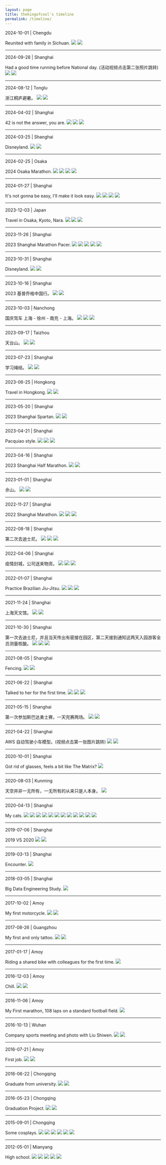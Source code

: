 ```yaml
---
layout: page
title: thekingofcool's timeline
permalink: /timeline/
---
```


2024-10-01 | Chengdu

Reunited with family in Sichuan.
![](https://www.dropbox.com/scl/fi/p3mouxxm89g1al87v3411/IMG_4704.jpg?rlkey=9jy603xen5a4wzzzt97d5izal&st=hyhoep3t&raw=1)
![](https://www.dropbox.com/scl/fi/3ykrmzmlm2xg0tizn73pe/IMG_4727.jpg?rlkey=5oeegogc3dhbr6q7suu9hvz78&st=mxa5lwo7&raw=1)

---

2024-09-28 | Shanghai

Had a good time running before National day. (活动视频点击第二张照片跳转)
![](https://www.dropbox.com/scl/fi/o65ancj68xn84o71v39cd/IMG_4268.JPG?rlkey=n1rk6in663ch0f53wb1gdc8a5&st=6818tc1b&raw=1)
[![](https://www.dropbox.com/scl/fi/hpu6q6ax3kjvw6vuyhndd/IMG_4251.JPG?rlkey=d85ixd9sq9lixuw94n9s2jrge&st=udqz8qpt&raw=1)](https://www.youtube.com/watch?v=-VBqRJX7ab4)

---

2024-08-12 | Tonglu

浙江桐庐避暑。
![](https://www.dropbox.com/scl/fi/7y9pjioc8pn196j6w0vaa/IMG_4222.jpg?rlkey=omoj8r4ibtvyntnt2nvprps3o&st=xl6rsq42&raw=1)
![](https://www.dropbox.com/scl/fi/bcxx5dyg9w5jcq1rjejmo/IMG_4238.jpg?rlkey=i34esdbscg0ulvvjl57mmgnr6&st=l0wc4wsa&raw=1)

---

2024-04-02 | Shanghai

42 is not the answer, you are.
![](https://www.dropbox.com/scl/fi/8qfjxttzj7hyzuywa8jt7/48bc283fe71336f45394faaa2dc31e49.JPG?rlkey=szhz02w7uh6f4b4rk8ce5d2dk&st=npuuo1zs&raw=1)
![](https://www.dropbox.com/scl/fi/ptn1172v2bvrekohpnetb/SWH_1486.JPG?rlkey=aly2e5uogncbee7hrax9li739&st=1wjz2232&raw=1)
![](https://www.dropbox.com/scl/fi/3s1befzeh2u4fs3dtbprj/fcc70384cde53eb53c8a5b1ae9a3a4bc.JPG?rlkey=5kx8xprej5y5yy5bi2p1xydta&st=8rksbbvk&raw=1)

---

2024-03-25 | Shanghai

Disneyland.
![](https://www.dropbox.com/scl/fi/f152zm4alets1l9j17tpm/2aa340e553b35b2faff525768b41afa7.JPG?rlkey=au9n4fphev6dzx7mnpoujg4el&st=btg4dj1p&raw=1)
![](https://www.dropbox.com/scl/fi/34khd0l0skqaltmntvnmb/2fecce3054ff8cf7d41f89f00552cdf0.JPG?rlkey=ufg03dzw7b2vgl4cx4i7g850a&st=9gbn6uns&raw=1)

---

2024-02-25 | Osaka

2024 Osaka Marathon.
![](https://www.dropbox.com/scl/fi/k94wzu1slh4rdkr4w12ms/IMG_2427.JPG?rlkey=6fgmfsjvqagxpgrbhdeybtgv6&st=qqopv14l&raw=1)
![](https://www.dropbox.com/scl/fi/sd3um3uvth67l7sjcjohc/IMG_1143.JPG?rlkey=db3l8w0g81ii90rwwcdxpptk6&st=76f4jn0n&raw=1)
![](https://www.dropbox.com/scl/fi/h9jsvud580sbyyuvtezav/IMG_2513.JPG?rlkey=d8jdsncgxxh5bfwzwsqi77lml&st=l1ncrg6c&raw=1)
![](https://www.dropbox.com/scl/fi/13rvpi7qu8ad14oj0yq49/IMG_2633.JPG?rlkey=qlvnhftnh77hlbg0ne2j08qws&st=2a7v2nob&raw=1)

---

2024-01-27 | Shanghai

It's not gonna be easy, I'll make it look easy.
![](https://www.dropbox.com/scl/fi/av6zi0j9bo659npvzdt6a/IMG_4802.JPG?rlkey=14b1b2sktdjyuw192k4yrgp4h&st=m53d2nw0&raw=1)
![](https://www.dropbox.com/scl/fi/w18nh5cz447xvu1v5l6dl/IMG_4803.JPG?rlkey=u4w043vuhayt055934hwa6jgl&st=kbi6msin&raw=1)
![](https://www.dropbox.com/scl/fi/tblb62s46hwzfsj210ful/IMG_4804.JPG?rlkey=681q45npspc5yzoxsns10fgk6&st=nr6i5xst&raw=1)
![](https://www.dropbox.com/scl/fi/0smwzjjtnswdrfljyf34b/IMG_4805.JPG?rlkey=5gsr89dw20qb5bf8ev7zplmve&st=a0ew5z3t&raw=1)

---

2023-12-03 | Japan

Travel in Osaka, Kyoto, Nara.
![](https://www.dropbox.com/scl/fi/3xkelgw098egasen3fkd7/IMG_1968.jpg?rlkey=pwkqu1wycxjhorarzdbxhpxuu&st=4inw1ox8&raw=1)
![](https://www.dropbox.com/scl/fi/9hticdrjixungq0nkbe6k/IMG_0765.jpg?rlkey=90s5gjvqq1qy3eebiliexkltd&st=8yi0mvdu&raw=1)
![](https://www.dropbox.com/scl/fi/vkskyec20pqxxy3n1nphx/IMG_0978.jpg?rlkey=kbn274iq7av393nj285prfqfa&st=8estmf12&raw=1)

---

2023-11-26 | Shanghai

2023 Shanghai Marathon Pacer.
![](https://www.dropbox.com/scl/fi/5x6e3vcvu6sdzprm9oqf4/IMG_0946.JPG?rlkey=bfmylq9iusg0k6l63uf8x42hc&st=aek37iny&raw=1)
![](https://www.dropbox.com/scl/fi/rxnlpprongg6ldtnn8oxf/8afac1f1dc0a5367f1e4fc61552d7564.JPG?rlkey=887xeiygs6ufesaoyc6znubc5&st=p97t6ouu&raw=1)
![](https://www.dropbox.com/scl/fi/6yz6in421igidy2ydf703/d210fb3d1c98fec517306abb70a9eb94.JPG?rlkey=n93fn6nrt5lc3wep06eyrauyp&st=xzg6btla&raw=1)
![](https://www.dropbox.com/scl/fi/2h0xxsfwm6ceix0jxbofs/0032c69b9ecba5252e88dc37d35f9566.JPG?rlkey=s0aqr6qqnu7dgwuesadul91eb&st=l33f4fet&raw=1)
![](https://www.dropbox.com/scl/fi/n669evw3kgrxei3x8qndr/9232dcd12ba67283d6359eab4ff8e2c4.JPG?rlkey=n6dxk7akaoakw8tt6pqgmh0y4&st=cl9tvo3u&raw=1)

---

2023-10-31 | Shanghai

Disneyland.
![](https://www.dropbox.com/scl/fi/bv36qyu322qkmscoga0fj/IMG_0779.jpg?rlkey=4w5wi6tw0ka3vot6jcqugjrz8&st=x5zq8beg&raw=1)
![](https://www.dropbox.com/scl/fi/ur5d5beu14damdi2sse9s/IMG_1231.jpg?rlkey=sodb6e791wu35zmdgf91vw8aj&st=pg5kjofw&raw=1)

---

2023-10-16 | Shanghai

2023 基普乔格中国行。
![](https://www.dropbox.com/scl/fi/feyvgszkn6yanjd4ah1ft/744f39dffcee5e1a88c31a6a8926992d.jpg?rlkey=cceacbsnwnwblsy6884vn5o2w&st=ne1d5g8w&raw=1)
![](https://www.dropbox.com/scl/fi/h0hjjos9fwsvlx31xgen7/IMG_1040.jpg?rlkey=ulz0q4ihmodtm14yvrsrnbvmp&st=wejdpdtv&raw=1)

---

2023-10-03 | Nanchong

国庆驾车 上海 - 徐州 - 南充 - 上海。
![](https://www.dropbox.com/scl/fi/e440z6re99z5v2zze4o9i/IMG_0919.jpg?rlkey=jv2s9j23ssk96ghi3d95imikb&st=igqlsw8o&raw=1)
![](https://www.dropbox.com/scl/fi/r7n8ea2hb4fg6t5chic08/IMG_0924.jpg?rlkey=y0kqdj3ggb6bvrn7b6m8219rt&st=kzwq209u&raw=1)
![](https://www.dropbox.com/scl/fi/bsh37juiwu63dsd6wvg4g/76176130ca74d6157cb104160cadbd1e.JPG?rlkey=w2oqqwmx05eyel2l7ipxelg7e&st=hx9vz2fp&raw=1)

---

2023-09-17 | Taizhou

天台山。
![](https://www.dropbox.com/scl/fi/b40q540hn9s13s24wxs4k/IMG_0727.jpg?rlkey=0cchgkwe5lmmubp955r4uxvsm&st=a2vgs6cl&raw=1)
![](https://www.dropbox.com/scl/fi/lug0xw1jiz2cy0c6qmccy/IMG_9587.jpg?rlkey=gj4wwhqsl690ulewqvr8d2jjq&st=ap4g35na&raw=1)

---

2023-07-23 | Shanghai

学习绳结。
![](https://www.dropbox.com/scl/fi/nutjuua6vr0z2g5l13uz6/IMG_0174.JPG?rlkey=f4tkz5xjmj8adyqybabv85hg3&st=7bpuwqfd&raw=1)
![](https://www.dropbox.com/scl/fi/okty64ky3hb4ihfgh7hb9/IMG_0177.JPG?rlkey=phaqs6k9c2lw10z5c971ffgxf&st=izc7vubz&raw=1)

---

2023-06-25 | Hongkong

Travel in Hongkong.
![](https://www.dropbox.com/scl/fi/jb9rxi62pq0k875rzlc3k/IMG_0528.jpg?rlkey=r5e1odt4nx12jpmw86tg2agud&st=w1hu6jy0&raw=1)
![](https://www.dropbox.com/scl/fi/n9clangdf63mx0zreby4z/IMG_7411.jpg?rlkey=0nu8bd7yrwoiuffqfb3dguujl&st=gtgeut0f&raw=1)

---

2023-05-20 | Shanghai

2023 Shanghai Spartan.
![](https://www.dropbox.com/scl/fi/9pyp71ns4aahx5whpfdwf/d1297efa47bc619963ccd9518d9e6c28.JPG?rlkey=h9vq9w1619unvpu1e7jyaa6mf&st=gzyydj6t&raw=1)
![](https://www.dropbox.com/scl/fi/e7zfsi8qb7omezs5zmjvg/8e851e94fee960a952530ffa096eb75d.JPG?rlkey=otsge3xu5abzxek9bp78br201&st=dkidrkxr&raw=1)

---

2023-04-21 | Shanghai

Pacquiao style.
![](https://www.dropbox.com/scl/fi/ycyxph2q30z886mv44b0a/IMG_9183.PNG?rlkey=azfik1chgfij9vowyn00dodum&st=np9bau9r&raw=1)
![](https://www.dropbox.com/scl/fi/9yvf1w3m3baiircgcafac/IMG_9184.PNG?rlkey=gga6v84v566b02d6v4bvpi2ig&st=2vxukohj&raw=1)
![](https://www.dropbox.com/scl/fi/0sg95z3i1z75xb54pdo7u/IMG_9186.JPG?rlkey=0bzxd5quor271w13lriv62o1l&st=i8572dbb&raw=1)

---

2023-04-16 | Shanghai

2023 Shanghai Half Marathon.
![](https://www.dropbox.com/scl/fi/dpbvw2gym78umvjutrg73/IMG_9086-2.jpg?rlkey=8vbjjvzukpqcv5ze7rou3l61u&st=30xkygdy&raw=1)
![](https://www.dropbox.com/scl/fi/30tnfnuaksx1ehzpvfq5g/IMG_9049-2.JPG?rlkey=31jdi7dyjahih5g7j65zhx3it&st=qdnhoaff&raw=1)

---

2023-01-01 | Shanghai

佘山。
![](https://www.dropbox.com/scl/fi/94p7mbq0774fodyvhkluk/IMG_8108.jpg?rlkey=fwdo15q19kb0vz1q95xbo8yts&st=pfenqmq7&raw=1)
![](https://www.dropbox.com/scl/fi/wx2owt4fuqxjj0kpo96lo/IMG_8107.jpg?rlkey=wdltg95nimhyna1jjlrh17ntp&st=x0ssb8tr&raw=1)

---

2022-11-27 | Shanghai

2022 Shanghai Marathon.
![](https://www.dropbox.com/scl/fi/vzturlj214olkzfn8bw8o/IMG_7565-2.jpg?rlkey=u7pjfbafx8b1y5gswzezm0eym&st=hxwyd8a6&raw=1)
![](https://www.dropbox.com/scl/fi/lfihdqyzm02ptltka1k5k/IMG_7567-2.JPG?rlkey=9zzd81y9w7kao3a34hi4vw05k&st=gh63ah5n&raw=1)
![](https://www.dropbox.com/scl/fi/ttgjxq66uu1w5qjfbekhp/IMG_7836-2.PNG?rlkey=4jn5o16oakmt2lptvraoc2uzx&st=g9fgia0o&raw=1)


---

2022-08-18 | Shanghai

第二次去迪士尼。
![](https://www.dropbox.com/scl/fi/iogez9xz5ywq3ynjfeogg/IMG_6450.jpg?rlkey=122ufdpm0fgb7ps5xt67lfgsy&st=rfd41ks0&raw=1)
![](https://www.dropbox.com/scl/fi/d6pwutf71regg8kigx434/IMG_6280.jpg?rlkey=f7us9hsugotyavb2umh7zl75o&st=o2i2q01u&raw=1)
![](https://www.dropbox.com/scl/fi/x4hd8bq2k6ngkz88mwrot/IMG_6309.JPG?rlkey=li3bvhb1t7po7iy2yqs1a8gl1&st=8u060h4n&raw=1)

---

2022-04-06 | Shanghai

疫情封城，公司送来物资。
![](https://www.dropbox.com/scl/fi/jyj4kysscv4t3wudl21i9/IMG_4504.jpg?rlkey=3htespkumr8rdil9nursmrjux&st=41vu56kp&raw=1)
![](https://www.dropbox.com/scl/fi/qe40y7x9cau1k24wc2jau/IMG_4895.JPG?rlkey=o5risk3mddxfa7z8cwjx4wjwc&st=dig8e8m3&raw=1)
![](https://www.dropbox.com/scl/fi/gv1h0crwtpw9tgazb5w80/IMG_5212.jpg?rlkey=gjqkj30xcygt3h680qhx5fbo6&st=b8q1jl2o&raw=1)

---

2022-01-07 | Shanghai

Practice Brazilian Jiu-Jitsu.
![](https://www.dropbox.com/scl/fi/6ak0u6z7645toktir6m66/IMG_3402.JPG?rlkey=ywvyp8wixz5xaop5dnsqnajlt&st=996ngsbh&raw=1)
![](https://www.dropbox.com/scl/fi/ptf1n343zjtqrrw0jktzf/IMG_3024.JPG?rlkey=wp25se62fb6qx3l8vax0c3nhf&st=zlsh4mhh&raw=1)
![](https://www.dropbox.com/scl/fi/if97ibezc12n3xhxflc1w/IMG_3509.JPG?rlkey=g3xdu0wp7f8ix7g53osspywi3&st=k8h1ki5m&raw=1)

---

2021-11-24 | Shanghai

上海天文馆。
![](https://www.dropbox.com/scl/fi/73cp7ym0ek4usge9ahkwb/IMG_3109.jpg?rlkey=ecbn4cp7v9cac3w63tqgh7kxz&st=s0aqr20e&raw=1)
![](https://www.dropbox.com/scl/fi/kauv8pt10u3n8yg06q2j5/IMG_3124.JPG?rlkey=kzj00y0ka2k4r6aa0vjpji7sg&st=pdsdvvox&raw=1)

---

2021-10-30 | Shanghai

第一次去迪士尼，并且当天传出有密接在园区，第二天接到通知这两天入园游客全员测量核酸。
![](https://www.dropbox.com/scl/fi/xon7sbbru9e01zhujeybn/IMG_1926.jpg?rlkey=a1nusbre5su10p00jd554l4bt&st=3nkl4izk&raw=1)
![](https://www.dropbox.com/scl/fi/ssq2jct2pv87dd753etwg/IMG_6538.jpg?rlkey=mhy880o72yrvy49mca69luymh&st=s5et4bko&raw=1)
![](https://www.dropbox.com/scl/fi/xtl1dl1h8mcju9qcndi9f/IMG_2008.jpg?rlkey=hzlymujp5j57y3km87skj372h&st=yg94hzz5&raw=1)

---

2021-08-05 | Shanghai

Fencing.
![](https://www.dropbox.com/scl/fi/7bvvtvlxf9268u5yx80ho/IMG_4794.JPG?rlkey=8np3rktn7ennve2bx1iy1izzd&st=mv0tvti7&raw=1)
![](https://www.dropbox.com/scl/fi/m7ww8hir3cdmas3x03jzq/IMG_4795.JPG?rlkey=hog5w9u1lhkhvnc6aowa0mau5&st=u38jzdrd&raw=1)

---

2021-06-22 | Shanghai

Talked to her for the first time.
![](https://www.dropbox.com/scl/fi/x9ha7zecj7plu90mf16r1/IMG_1977.JPG?rlkey=khartjwpfrsnos61we537xfpp&st=s2reutcl&raw=1)
![](https://www.dropbox.com/scl/fi/zxl9gb8cx1ueuft9w2ne2/IMG_0705.JPG?rlkey=9x49oiiwue05fn9s7vhaf2o4a&st=mejeujye&raw=1)
![](https://www.dropbox.com/scl/fi/k6ndbkfjat9cul832xpcy/IMG_1034.jpg?rlkey=zo8ja6p8fxcm3cp6n2ws361aw&st=baexnbkw&raw=1)

---

2021-05-15 | Shanghai

第一次参加斯巴达勇士赛，一天完赛两场。
![](https://www.dropbox.com/scl/fi/ikgn2p9gl4pgrukzx3y54/IMG_8495.JPG?rlkey=dg8ptvlkeuadynntlqqkeju1g&st=6biehkf5&raw=1)
![](https://www.dropbox.com/scl/fi/dsc2hd27x105vhkop483u/IMG_8497.jpg?rlkey=ycxrmvxhu6ykn33c6tygpe6ey&st=vywasrhm&raw=1)

---

2021-04-22 | Shanghai

AWS 自动驾驶小车模型。(视频点击第一张图片跳转)
[![](https://www.dropbox.com/scl/fi/akh3tjo8m0qco5n0a8ipa/IMG_7733.jpg?rlkey=hakqxdiy6ghkh6s33e5u5gnyy&st=t7tna9ac&raw=1)](https://www.youtube.com/shorts/Fh8k63T5zrE)
![](https://www.dropbox.com/scl/fi/7i21oit321l4dwj1vk8kl/IMG_7740.JPG?rlkey=n8qx1fw0iuu45r5mc79vz5j1e&st=yyb8yodw&raw=1)

---

2020-10-01 | Shanghai

Got rid of glasses, feels a bit like The Matrix?
![](https://www.dropbox.com/scl/fi/xcuaef6b8fvt7h8e9vcj1/IMG_4316.jpg?rlkey=p7nk7hsxrqb577tzz06p69bqh&st=7mps1tut&raw=1)

---

2020-08-03 | Kunming

天空并非一无所有，一无所有的从来只是人本身。
![](https://www.dropbox.com/scl/fi/2ykje5x93j4kvqod9u9y2/IMG_3687.JPG?rlkey=hjyycjnq5k69cqc4y6l1th4u2&st=19xwby4f&raw=1)

---

2020-04-13 | Shanghai

My cats.
![](https://www.dropbox.com/scl/fi/pg3hdfuuh6bw861kapiro/IMG_0718.jpg?rlkey=0jikc5p3qq0gum9mfiuca9sju&st=gkgzaqe4&raw=1)
![](https://www.dropbox.com/scl/fi/294k495brp048fqkeaun3/IMG_1321.jpg?rlkey=jhabzgjhm9vxxv1iku0rud0nk&st=i1gdpp5u&raw=1)
![](https://www.dropbox.com/scl/fi/aw95efn8m1c552xpfd0e5/IMG_0547.jpg?rlkey=44xgwmrolp5vmrlt4rnqhmffd&st=2nf1qanz&raw=1)
![](https://www.dropbox.com/scl/fi/rudhpz4d83vlqvw56p83g/IMG_1017.jpg?rlkey=d0fkaap29sqs0ctqu0u862i6n&st=3wxmb7fc&raw=1)
![](https://www.dropbox.com/scl/fi/wc4mdh5s4vwh0fn4hp20v/IMG_2464.jpg?rlkey=m5rh6yjph41prrvk5xnijubs7&st=izq6ikv3&raw=1)
![](https://www.dropbox.com/scl/fi/zp3kbadkspf0lcuadvnpf/IMG_9969.jpg?rlkey=zry46hp9n8856p9730vf8ywb8&st=itt03hi7&raw=1)
![](https://www.dropbox.com/scl/fi/a72ymc6cj2l5rjv8b7wce/IMG_2998.jpg?rlkey=qqx67pogdo8a2vgk1lhect0be&st=mtpfcewt&raw=1)
![](https://www.dropbox.com/scl/fi/h1aachq74w0859xlllo1v/IMG_6169.jpg?rlkey=6nie3d99zyh3jpr54e39vcfms&st=qzbh9xmv&raw=1)
![](https://www.dropbox.com/scl/fi/oh6nscd4yhdrr8b9kt0zf/IMG_2379.jpg?rlkey=iuabddxs10bluhf7i2662pdsi&st=t06d58td&raw=1)
![](https://www.dropbox.com/scl/fi/sczdr2t1uu8njse7kpgg8/IMG_6235.jpg?rlkey=lop84ozw8qsfgeurs8hzs6k8b&st=inya3kep&raw=1)
![](https://www.dropbox.com/scl/fi/53yr75170fcfjqci6x1t7/IMG_0037.jpg?rlkey=q5sf3hr9ul14kokulru4rfhlg&st=xpavfy3q&raw=1)
![](https://www.dropbox.com/scl/fi/yqlibxmcokfh3cvtpkkg9/IMG_6495.jpg?rlkey=slnkrrik4ly0jtew6owut3f4c&st=tdlkkczy&raw=1)

---

2019-07-06 | Shanghai

2019 VS 2020
![](https://www.dropbox.com/scl/fi/s73zn6dmxjs4w2rn2suou/IMG_3259.jpg?rlkey=xdy1tcsh23fvwsret6el7l03y&st=t3xnj0nj&raw=1)
![](https://www.dropbox.com/scl/fi/roarsxmnibxn9xzppugsp/IMG_5263.JPG?rlkey=8845mpok724c95ykhl72olk0a&st=nfd2d4go&raw=1)

---

2019-03-13 | Shanghai

Encounter.
![](https://www.dropbox.com/scl/fi/oix9gyp2n8eq7gqkce648/IMG_3186.JPG?rlkey=h61tqbu3qzw7u401l55b0618g&st=o0b7i0nz&raw=1)

---

2018-03-05 | Shanghai

Big Data Engineering Study.
![](https://www.dropbox.com/scl/fi/fhwbdt7o6ide7cagn6rw0/IMG_0680.JPG?rlkey=cs9sfx44c1k1eqcoq4i46m1vh&st=497jx9gn&raw=1)

---

2017-10-02 | Amoy

My first motorcycle.
![](https://www.dropbox.com/scl/fi/617i1q3ubnhkrckr1ydjw/IMG_7972.JPG?rlkey=w6lof5a9xhl0k0j6ban0raup8&st=2akoslmf&raw=1)
![](https://www.dropbox.com/scl/fi/k39cj1xgdc07b1s6t6w8a/IMG_7973.JPG?rlkey=l9fx17rfnpziw3o4uyt2715k4&st=09bsf59j&raw=1)

---

2017-08-26 | Guangzhou

My first and only tattoo.
![](https://www.dropbox.com/scl/fi/g6erp497ixhjqtxhl4hvh/IMG_7529.JPG?rlkey=orrr51omtm7e1046evtokmouu&st=1s5kgxle&raw=1)
![](https://www.dropbox.com/scl/fi/jcv6qcsvrzp6h3687jnrj/IMG_7532.JPG?rlkey=derqeeuxihv4m6lwzn77196ai&st=7m4oqv8j&raw=1)

---

2017-01-17 | Amoy

Riding a shared bike with colleagues for the first time.
![](https://www.dropbox.com/scl/fi/spfujk6wpwmxmzpzyv891/IMG_3983.JPG?rlkey=rawxx01ldtkays3w5w77bz96h&st=47kwkf81&raw=1)

---

2016-12-03 | Amoy

Chill.
![](https://www.dropbox.com/scl/fi/vgd1b6h9s08x04cc7znvl/IMG_2803.JPG?rlkey=8ygs7r8c5w7ucs5u7gfxpfbrh&st=1hocny5s&raw=1)
![](https://www.dropbox.com/scl/fi/itadpvls6ya0kf7djc2sn/IMG_2809.JPG?rlkey=bib91iou82bm92a0qlhxpf3xd&st=azr64xs4&raw=1)

---

2016-11-06 | Amoy

My First marathon, 108 laps on a standard football field.
![](https://www.dropbox.com/scl/fi/t20whv67fezbl8mg28dip/IMG_2338.JPG?rlkey=n4d7ui5jboq0kuyu5rjnlbi0l&st=nhpyhael&raw=1)

---

2016-10-13 | Wuhan

Company sports meeting and photo with Liu Shiwen.
![](https://www.dropbox.com/scl/fi/qwit10ryk8ghgwgll2sp5/.jpg?rlkey=keg0j9g5xgwyvt5yze8uyus5l&st=xvl7dse4&raw=1)
![](https://www.dropbox.com/scl/fi/ur79lkgro71gseedba151/with_.JPG?rlkey=bx58svjwuqv7qoyfo180ed5x6&st=uyy2o19r&raw=1)

---

2016-07-21 | Amoy

First job.
![](https://www.dropbox.com/scl/fi/dmxejmpd8674ni58s0r6e/IMG_0268.JPG?rlkey=chwx1yb47uqgwsg63uwf3k7bl&st=pm1izqaw&raw=1)
![](https://www.dropbox.com/scl/fi/qaq23nkuwxrrf35rb3u60/IMG_1318.JPG?rlkey=wnusko6asd7le7iqw7wl4a5us&st=2akbfhzm&raw=1)

---

2016-06-22 | Chongqing

Graduate from university.
![](https://www.dropbox.com/scl/fi/ke8mqh0pi57hm16pbyf6z/IMG_2217.JPG?rlkey=ktiwes5c7w6m13urpfey0e8oq&st=zeefphzy&raw=1)
![](https://www.dropbox.com/scl/fi/5xr3h949hr812l5t84g60/IMG_3458.JPG?rlkey=k0t1tmsq53ynwbqr70jjqzuhb&st=w2t02b7x&raw=1)

---

2016-05-23 | Chongqing

Graduation Project.
![](https://www.dropbox.com/scl/fi/ozwsu2n27e2yd7pdg2d38/P60601-122916.jpg?rlkey=ajncbtzc8gx3xy7orzjqckz2r&st=lhgz09tf&raw=1)
![](https://www.dropbox.com/scl/fi/bbz91fwykxbt2yj5pqjj9/P60601-130039.jpg?rlkey=u0hsqfyy1p43p0yj983hc6t25&st=xgkqn1n7&raw=1)

---

2015-09-01 | Chongqing

Some cosplays.
![](https://www.dropbox.com/scl/fi/kdm3oos373mrimvfo7e8a/IMG_5868.JPG?rlkey=ewa0w0s6q5w69c5nyx1889tap&st=j81qiato&raw=1)
![](https://www.dropbox.com/scl/fi/76cpu0pyi41k4nle99t16/IMG_5869.JPG?rlkey=hjvkdsa5d998fumaqc334mc9q&st=tsycmrvy&raw=1)
![](https://www.dropbox.com/scl/fi/1jtvompi2sogde1s1wrp9/IMG_5866.JPG?rlkey=k7w5ubitnw9njkifo26r32usr&st=o72jcirx&raw=1)
![](https://www.dropbox.com/scl/fi/b01zs6lafklrywferq9vh/IMG_5867.JPG?rlkey=s9hhhl5x7ntvh89iz7elemlw8&st=zbwnvu91&raw=1)
![](https://www.dropbox.com/scl/fi/7glhp2bqmfbs92sink9ij/IMG_4787.JPG?rlkey=x4kk3mpz6ux0hlrnd82f7i40v&st=mlwekyhk&raw=1)
![](https://www.dropbox.com/scl/fi/5v4fc3n6cajcgd25bn9kk/IMG_4788.JPG?rlkey=2kinmyqybw8d250mhrvtodxeu&st=dewjsq5c&raw=1)

---

2012-05-01 | Mianyang

High school.
![](https://www.dropbox.com/scl/fi/aa56typptzu61yx9o73v9/IMG_6751.jpg?rlkey=t0padgqc4krtul9ioo3evx3ck&st=63jp9xg8&raw=1)
![](https://www.dropbox.com/scl/fi/6idrd8vrlohzufy8faj7e/IMG_6753.jpg?rlkey=up4gybpf3ekl7e0qy7tj47ia7&st=spuhkd8l&raw=1)
![](https://www.dropbox.com/scl/fi/s56hhlgazi2kks1v8r2no/IMG_6752.jpg?rlkey=16jvaccaay7v0nl6lztvrjv21&st=1fmix47c&raw=1)
![](https://www.dropbox.com/scl/fi/0673u4c1fd6rkj1qqcpmd/IMG_6754.jpg?rlkey=prk8cv1friuizz2flf4c88j6c&st=5cl164jx&raw=1)
![](https://www.dropbox.com/scl/fi/3sel2kpvj86mer6ycl328/IMG_6755.jpg?rlkey=oeh46e870a9z2n990ksm2mrag&st=geq7lbro&raw=1)
